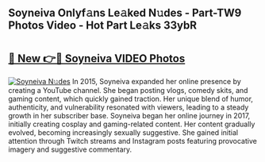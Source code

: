 ## Soyneiva Onlyf𝚊ns Le𝚊ked N𝚞des - Part-TW9 Photos Video - Hot Part Le𝚊ks 33ybR

# <h2><a href="http://ac35169.deff.icu/?id=Soyneiva">🔗 New 👉🔴 Soyneiva VIDEO Photos</a></h2>

[![Soyneiva N𝚞des](https://i.imgur.com/rIISA9y.gif)](http://ac35169.deff.icu/?id=Soyneiva)
In 2015, Soyneiva expanded her online presence by creating a YouTube channel. She began posting vlogs, comedy skits, and gaming content, which quickly gained traction. Her unique blend of humor, authenticity, and vulnerability resonated with viewers, leading to a steady growth in her subscriber base. Soyneiva began her online journey in 2017, initially creating cosplay and gaming-related content. Her content gradually evolved, becoming increasingly sexually suggestive. She gained initial attention through Twitch streams and Instagram posts featuring provocative imagery and suggestive commentary.
